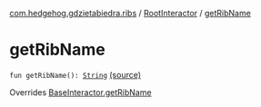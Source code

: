 [com.hedgehog.gdzietabiedra.ribs](../index.md) / [RootInteractor](index.md) / [getRibName](./get-rib-name.md)

# getRibName

`fun getRibName(): `[`String`](https://kotlinlang.org/api/latest/jvm/stdlib/kotlin/-string/index.html) [(source)](https://github.com/asvid/GdzieTaBiedra/tree/master/app/src/main/java/com/hedgehog/gdzietabiedra/ribs/RootInteractor.kt#L24)

Overrides [BaseInteractor.getRibName](../../com.uber.rib.core/-base-interactor/get-rib-name.md)

